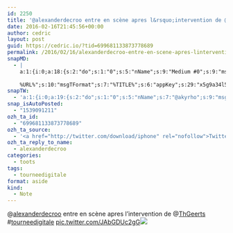 ```yaml
---
id: 2250
title: '@alexanderdecroo entre en scène apres l&rsquo;intervention de @ThGeerts #tourneedigitale pic.twitter.com/JAbGDUc2gG'
date: 2016-02-16T21:45:56+00:00
author: cedric
layout: post
guid: https://cedric.io/?tid=699681133873778689
permalink: /2016/02/16/alexanderdecroo-entre-en-scene-apres-lintervention-de-thgeerts-tourneedigitale-pic-twitter-com-jabgduc2gg/
snapMD:
  - |
    a:1:{i:0;a:18:{s:2:"do";s:1:"0";s:5:"nName";s:9:"Medium #0";s:9:"msgFormat";s:19:"%FULLTEXT%
    
    %URL%";s:10:"msgTFormat";s:7:"%TITLE%";s:6:"appKey";s:29:"x5g9a34l5z294i5y2q284e4g54454";s:6:"appSec";s:85:"d3h0a44e4s2b4i5u2r234m5f5b4v2l5q2a444h574347464a454x2w20374447494c484b4w2c464f5u2d4z2";s:8:"inclTags";s:1:"1";s:7:"fltrsOn";i:0;s:5:"fltrs";a:0:{}s:7:"proxyOn";i:0;s:7:"useSURL";i:0;s:1:"v";i:350;s:4:"publ";s:1:"0";s:11:"accessToken";s:65:"2353413aa5437433e5648ccf74a16119308317c52d1a24d8ed99f26add037528a";s:12:"appAppUserID";s:65:"104b21fd8da79171a6e7bf800d03b4b761204f242935e05d2d86850a6b1635f77";s:14:"appAppUserName";s:26:"Cédric Bousmanne (akyrho)";s:13:"appAppUserURL";s:26:"https://medium.com/@akyrho";s:7:"pubList";a:0:{}}}
snapTW:
  - 'a:1:{i:0;a:19:{s:2:"do";s:1:"0";s:5:"nName";s:7:"@akyrho";s:9:"msgFormat";s:26:"%TITLE%. %EXCERPT% - %URL%";s:6:"appKey";s:55:"x5g9a8325v2y475r3c4m48584n53446p423r3r5u3e356j5j3k4r2p3";s:6:"appSec";s:105:"d3h0a94o46415u594v3q5l5n5l4r4x474x4j484o473u4i5w2m4k494z2k344n306n5r3l5v2s554p4n3p3k45495c3z4v4d3m3u5w525";s:7:"fltrsOn";i:0;s:5:"fltrs";a:0:{}s:7:"proxyOn";i:0;s:7:"useSURL";i:0;s:1:"v";i:350;s:5:"twURL";s:25:"http://twitter.com/akyrho";s:11:"accessToken";s:50:"6678782-Eyg60SCeh7762DEIsYtTPD5GVeOuSN8ATMdF2Lpppe";s:14:"accessTokenSec";s:45:"PgGDCbcYLJnR5esZjY9ID72A33mUNCYnQwaQTBsojSJNa";s:5:"tw140";i:0;s:10:"riComments";s:1:"1";s:11:"riCommentsM";s:1:"1";s:12:"riCommentsAA";s:1:"1";s:8:"attchImg";s:1:"1";s:9:"wpImgSize";s:4:"full";}}'
snap_isAutoPosted:
  - "1539091211"
ozh_ta_id:
  - "699681133873778689"
ozh_ta_source:
  - '<a href="http://twitter.com/download/iphone" rel="nofollow">Twitter for iPhone</a>'
ozh_ta_reply_to_name:
  - alexanderdecroo
categories:
  - toots
tags:
  - tourneedigitale
format: aside
kind:
  - Note
---
```

<span class="username username_linked">@<a href="https://twitter.com/alexanderdecroo" title="Alexander De Croo">alexanderdecroo</a></span> entre en scène apres l&rsquo;intervention de <span class="username username_linked">@<a href="https://twitter.com/ThGeerts" title="Thierry Geerts">ThGeerts</a></span> <span class="hashtag hashtag_local">#<a href="https://cedric.io/tag/tourneedigitale/">tourneedigitale</a> <a href="https://twitter.com/akyrho/status/699681133873778689/photo/1" title="https://twitter.com/akyrho/status/699681133873778689/photo/1" class="link link_untco link_untco_image">pic.twitter.com/JAbGDUc2gG</a><span class="embed_image embed_image_yes"><a href="https://twitter.com/akyrho/status/699681133873778689/photo/1"><img src="https://i1.wp.com/pbs.twimg.com/media/CbXERsYWAAUN14u.jpg?w=900&#038;ssl=1" data-recalc-dims="1" /></a></span></p>